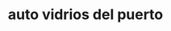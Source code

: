 ---
title: "auto vidrios del puerto"
url: /puerto-la-cruz/auto-vidrios-del-puerto/
shop: Autoteile
---